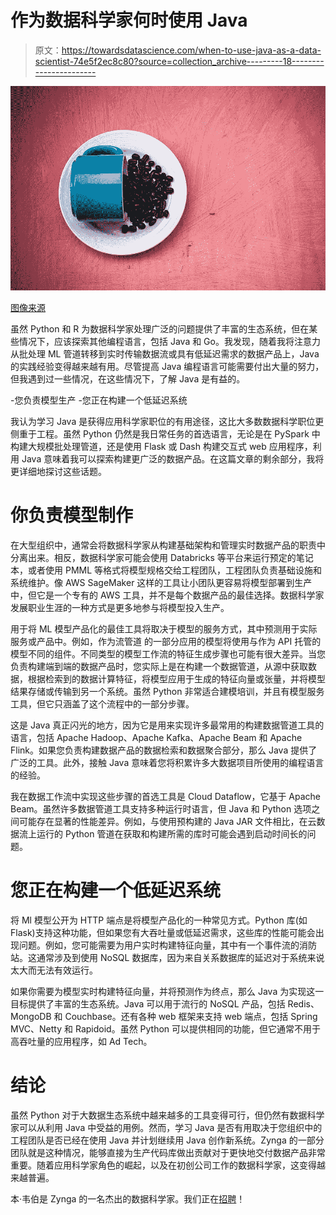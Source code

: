 # 作为数据科学家何时使用 Java

> 原文：<https://towardsdatascience.com/when-to-use-java-as-a-data-scientist-74e5f2ec8c80?source=collection_archive---------18----------------------->

![](img/34a5e024d2acb41a3d29e69c387700cd.png)

[图像来源](https://www.wallpaperflare.com/coffee-bean-serve-on-white-saucer-beans-blue-red-caffeine-wallpaper-zezrx)

虽然 Python 和 R 为数据科学家处理广泛的问题提供了丰富的生态系统，但在某些情况下，应该探索其他编程语言，包括 Java 和 Go。我发现，随着我将注意力从批处理 ML 管道转移到实时传输数据流或具有低延迟需求的数据产品上，Java 的实践经验变得越来越有用。尽管提高 Java 编程语言可能需要付出大量的努力，但我遇到过一些情况，在这些情况下，了解 Java 是有益的。

-您负责模型生产
-您正在构建一个低延迟系统

我认为学习 Java 是获得应用科学家职位的有用途径，这比大多数数据科学职位更侧重于工程。虽然 Python 仍然是我日常任务的首选语言，无论是在 PySpark 中构建大规模批处理管道，还是使用 Flask 或 Dash 构建交互式 web 应用程序，利用 Java 意味着我可以探索构建更广泛的数据产品。在这篇文章的剩余部分，我将更详细地探讨这些话题。

# 你负责模型制作

在大型组织中，通常会将数据科学家从构建基础架构和管理实时数据产品的职责中分离出来。相反，数据科学家可能会使用 Databricks 等平台来运行预定的笔记本，或者使用 PMML 等格式将模型规格交给工程团队，工程团队负责基础设施和系统维护。像 AWS SageMaker 这样的工具让小团队更容易将模型部署到生产中，但它是一个专有的 AWS 工具，并不是每个数据产品的最佳选择。数据科学家发展职业生涯的一种方式是更多地参与将模型投入生产。

用于将 ML 模型产品化的最佳工具将取决于模型的服务方式，其中预测用于实际服务或产品中。例如，作为流管道
的一部分应用的模型将使用与作为 API 托管的模型不同的组件。不同类型的模型工作流的特征生成步骤也可能有很大差异。当您负责构建端到端的数据产品时，您实际上是在构建一个数据管道，从源中获取数据，根据检索到的数据计算特征，将模型应用于生成的特征向量或张量，并将模型结果存储或传输到另一个系统。虽然 Python 非常适合建模培训，并且有模型服务工具，但它只涵盖了这个流程中的一部分步骤。

这是 Java 真正闪光的地方，因为它是用来实现许多最常用的构建数据管道工具的语言，包括 Apache Hadoop、Apache Kafka、Apache Beam 和 Apache Flink。如果您负责构建数据产品的数据检索和数据聚合部分，那么 Java 提供了广泛的工具。此外，接触 Java 意味着您将积累许多大数据项目所使用的编程语言的经验。

我在数据工作流中实现这些步骤的首选工具是 Cloud Dataflow，它基于 Apache Beam。虽然许多数据管道工具支持多种运行时语言，但 Java 和 Python 选项之间可能存在显著的性能差异。例如，与使用预构建的 Java JAR 文件相比，在云数据流上运行的 Python 管道在获取和构建所需的库时可能会遇到启动时间长的问题。

# 您正在构建一个低延迟系统

将 Ml 模型公开为 HTTP 端点是将模型产品化的一种常见方式。Python 库(如 Flask)支持这种功能，但如果您有大吞吐量或低延迟需求，这些库的性能可能会出现问题。例如，您可能需要为用户实时构建特征向量，其中有一个事件流的消防站。这通常涉及到使用 NoSQL 数据库，因为来自关系数据库的延迟对于系统来说太大而无法有效运行。

如果你需要为模型实时构建特征向量，并将预测作为终点，那么 Java 为实现这一目标提供了丰富的生态系统。Java 可以用于流行的 NoSQL 产品，包括 Redis、MongoDB 和 Couchbase。还有各种 web 框架来支持 web 端点，包括 Spring MVC、Netty 和 Rapidoid。虽然 Python 可以提供相同的功能，但它通常不用于高吞吐量的应用程序，如 Ad Tech。

# 结论

虽然 Python 对于大数据生态系统中越来越多的工具变得可行，但仍然有数据科学家可以从利用 Java 中受益的用例。然而，学习 Java 是否有用取决于您组织中的工程团队是否已经在使用 Java 并计划继续用 Java 创作新系统。Zynga 的一部分团队就是这种情况，能够直接为生产代码库做出贡献对于更快地交付数据产品非常重要。随着应用科学家角色的崛起，以及在初创公司工作的数据科学家，这变得越来越普遍。

本·韦伯是 Zynga 的一名杰出的数据科学家。我们正在[招聘](https://www.zynga.com/job-listing-category/data-analytics-user-research/)！